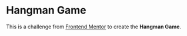 # Hangman Game

This is a challenge from [Frontend Mentor](https://www.frontendmentor.io/) to create the **Hangman Game**.
